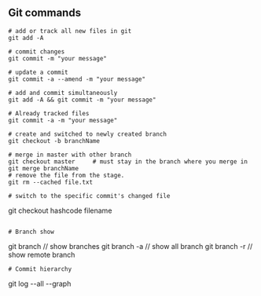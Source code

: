 ## Git commands

```
# add or track all new files in git 
git add -A

# commit changes 
git commit -m "your message"

# update a commit
git commit -a --amend -m "your message"

# add and commit simultaneously
git add -A && git commit -m "your message"

# Already tracked files
git commit -a -m "your message"

# create and switched to newly created branch
git checkout -b branchName

# merge in master with other branch
git checkout master		# must stay in the branch where you merge in 
git merge branchName
# remove the file from the stage.
git rm --cached file.txt

# switch to the specific commit's changed file 
```
git checkout hashcode filename
```

# Branch show
```
git branch	// show branches 
git branch -a	// show all branch
git branch -r	// show remote branch
```
# Commit hierarchy 
```
git log --all --graph
```

